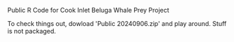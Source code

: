 Public R Code for Cook Inlet Beluga Whale Prey Project

To check things out, dowload 'Public 20240906.zip' and play around. Stuff is not packaged.
